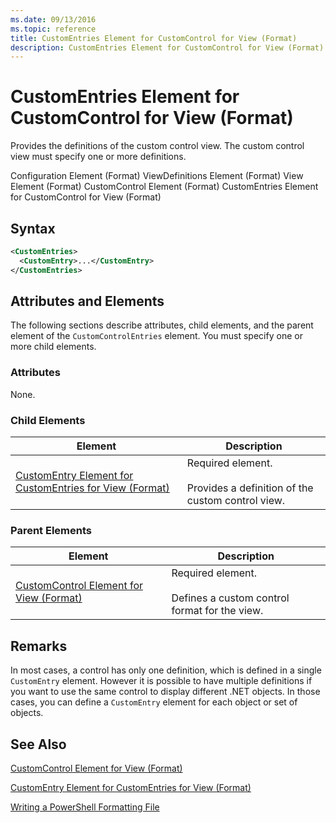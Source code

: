 ```yaml
---
ms.date: 09/13/2016
ms.topic: reference
title: CustomEntries Element for CustomControl for View (Format)
description: CustomEntries Element for CustomControl for View (Format)
---
```

# CustomEntries Element for CustomControl for View (Format)

Provides the definitions of the custom control view. The custom control view must specify one or more definitions.

Configuration Element (Format)
ViewDefinitions Element (Format)
View Element (Format)
CustomControl Element (Format)
CustomEntries Element for CustomControl for View (Format)

## Syntax

```xml
<CustomEntries>
  <CustomEntry>...</CustomEntry>
</CustomEntries>
```

## Attributes and Elements

The following sections describe attributes, child elements, and the parent element of the `CustomControlEntries` element. You must specify one or more child elements.

### Attributes

None.

### Child Elements

|Element|Description|
|-------------|-----------------|
|[CustomEntry Element for CustomEntries for View (Format)](./customentry-element-for-customentries-for-customcontrol-for-view-format.md)|Required element.<br /><br /> Provides a definition of the custom control view.|

### Parent Elements

|Element|Description|
|-------------|-----------------|
|[CustomControl Element for View (Format)](./customcontrol-element-for-view-format.md)|Required element.<br /><br /> Defines a custom control format for the view.|

## Remarks

In most cases, a control has only one definition, which is defined in a single `CustomEntry` element. However it is possible to have multiple definitions if you want to use the same control to display different .NET objects. In those cases, you can define a `CustomEntry` element for each object or set of objects.

## See Also

[CustomControl Element for View (Format)](./customcontrol-element-for-view-format.md)

[CustomEntry Element for CustomEntries for View (Format)](./customentry-element-for-customentries-for-customcontrol-for-view-format.md)

[Writing a PowerShell Formatting File](./writing-a-powershell-formatting-file.md)
